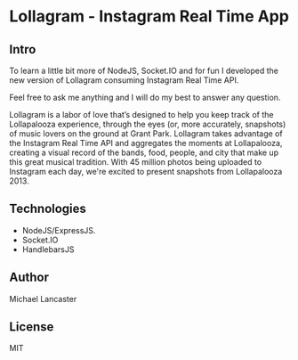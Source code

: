 Lollagram - Instagram Real Time App
=============

## Intro
To learn a little bit more of NodeJS, Socket.IO and for fun I developed the new version of Lollagram
consuming Instagram Real Time API.

Feel free to ask me anything and I will do my best to answer any question.

Lollagram is a labor of love that’s designed to help you keep track of the Lollapalooza experience, through the eyes (or, more accurately, snapshots) of music lovers on the ground at Grant Park. Lollagram takes advantage of the Instagram Real Time API and aggregates the moments at Lollapalooza, creating a visual record of the bands, food, people, and city that make up this great musical tradition. With 45 million photos being uploaded to Instagram each day, we're excited to present snapshots from Lollapalooza 2013.

## Technologies
- NodeJS/ExpressJS.
- Socket.IO
- HandlebarsJS

## Author
Michael Lancaster

## License
MIT